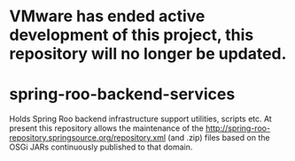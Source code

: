 # VMware has ended active development of this project, this repository will no longer be updated.

# spring-roo-backend-services
Holds Spring Roo backend infrastructure support utilities, scripts etc. At present this repository allows the maintenance of the http://spring-roo-repository.springsource.org/repository.xml (and .zip) files based on the OSGi JARs continuously published to that domain.
